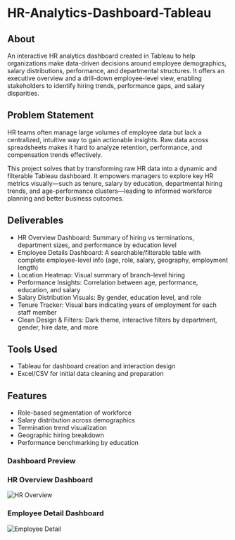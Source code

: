 # HR-Analytics-Dashboard-Tableau

## About

An interactive HR analytics dashboard created in Tableau to help organizations make data-driven decisions around employee demographics, salary distributions, performance, and departmental structures. It offers an executive overview and a drill-down employee-level view, enabling stakeholders to identify hiring trends, performance gaps, and salary disparities.

## Problem Statement

HR teams often manage large volumes of employee data but lack a centralized, intuitive way to gain actionable insights. Raw data across spreadsheets makes it hard to analyze retention, performance, and compensation trends effectively.

This project solves that by transforming raw HR data into a dynamic and filterable Tableau dashboard. It empowers managers to explore key HR metrics visually—such as tenure, salary by education, departmental hiring trends, and age-performance clusters—leading to informed workforce planning and better business outcomes.

## Deliverables

- HR Overview Dashboard: Summary of hiring vs terminations, department sizes, and performance by education level  
- Employee Details Dashboard: A searchable/filterable table with complete employee-level info (age, role, salary, geography, employment length)  
- Location Heatmap: Visual summary of branch-level hiring  
- Performance Insights: Correlation between age, performance, education, and salary  
- Salary Distribution Visuals: By gender, education level, and role  
- Tenure Tracker: Visual bars indicating years of employment for each staff member  
- Clean Design & Filters: Dark theme, interactive filters by department, gender, hire date, and more

## Tools Used

- Tableau for dashboard creation and interaction design  
- Excel/CSV for initial data cleaning and preparation

## Features

- Role-based segmentation of workforce  
- Salary distribution across demographics  
- Termination trend visualization  
- Geographic hiring breakdown  
- Performance benchmarking by education

### Dashboard Preview

### HR Overview Dashboard

![HR Overview](HR%20Summary%20.jpg)

### Employee Detail Dashboard

![Employee Detail](HR%20Details.jpg)


